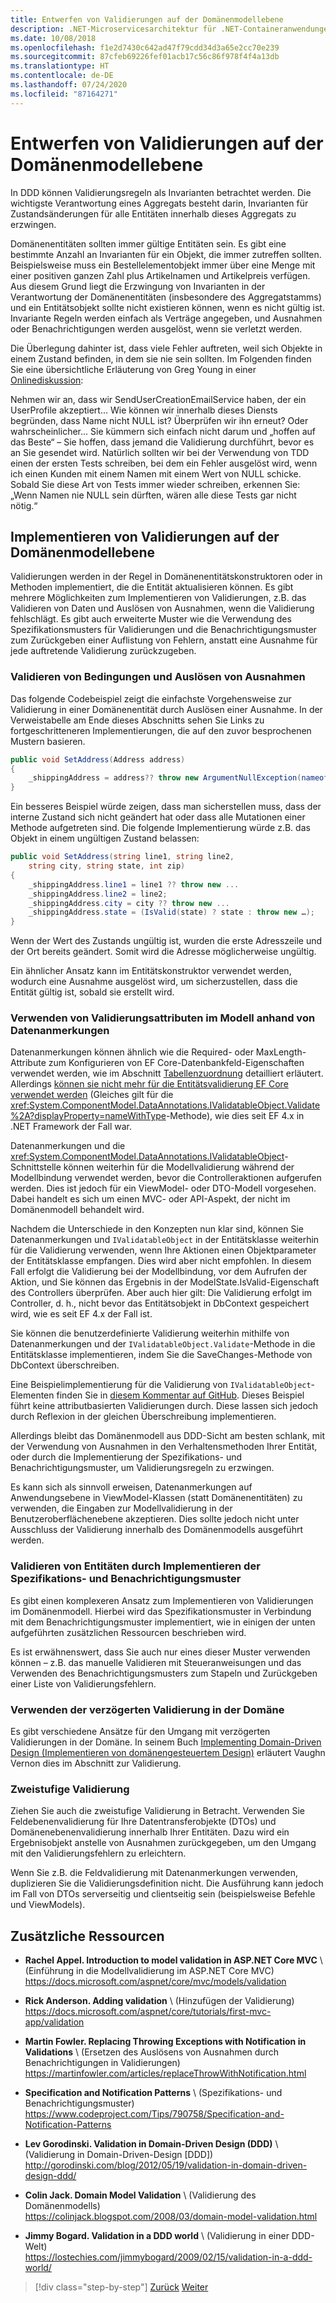 ```yaml
---
title: Entwerfen von Validierungen auf der Domänenmodellebene
description: .NET-Microservicesarchitektur für .NET-Containeranwendungen | Wichtige Konzepte für Validierungen von Domänenmodellen
ms.date: 10/08/2018
ms.openlocfilehash: f1e2d7430c642ad47f79cdd34d3a65e2cc70e239
ms.sourcegitcommit: 87cfeb69226fef01acb17c56c86f978f4f4a13db
ms.translationtype: HT
ms.contentlocale: de-DE
ms.lasthandoff: 07/24/2020
ms.locfileid: "87164271"
---
```

# <a name="design-validations-in-the-domain-model-layer"></a>Entwerfen von Validierungen auf der Domänenmodellebene

In DDD können Validierungsregeln als Invarianten betrachtet werden. Die wichtigste Verantwortung eines Aggregats besteht darin, Invarianten für Zustandsänderungen für alle Entitäten innerhalb dieses Aggregats zu erzwingen.

Domänenentitäten sollten immer gültige Entitäten sein. Es gibt eine bestimmte Anzahl an Invarianten für ein Objekt, die immer zutreffen sollten. Beispielsweise muss ein Bestellelementobjekt immer über eine Menge mit einer positiven ganzen Zahl plus Artikelnamen und Artikelpreis verfügen. Aus diesem Grund liegt die Erzwingung von Invarianten in der Verantwortung der Domänenentitäten (insbesondere des Aggregatstamms) und ein Entitätsobjekt sollte nicht existieren können, wenn es nicht gültig ist. Invariante Regeln werden einfach als Verträge angegeben, und Ausnahmen oder Benachrichtigungen werden ausgelöst, wenn sie verletzt werden.

Die Überlegung dahinter ist, dass viele Fehler auftreten, weil sich Objekte in einem Zustand befinden, in dem sie nie sein sollten. Im Folgenden finden Sie eine übersichtliche Erläuterung von Greg Young in einer [Onlinediskussion](http://codebetter.com/gregyoung/2009/05/22/always-valid/):

Nehmen wir an, dass wir SendUserCreationEmailService haben, der ein UserProfile akzeptiert... Wie können wir innerhalb dieses Diensts begründen, dass Name nicht NULL ist? Überprüfen wir ihn erneut? Oder wahrscheinlicher... Sie kümmern sich einfach nicht darum und „hoffen auf das Beste“ – Sie hoffen, dass jemand die Validierung durchführt, bevor es an Sie gesendet wird. Natürlich sollten wir bei der Verwendung von TDD einen der ersten Tests schreiben, bei dem ein Fehler ausgelöst wird, wenn ich einen Kunden mit einem Namen mit einem Wert von NULL schicke. Sobald Sie diese Art von Tests immer wieder schreiben, erkennen Sie: „Wenn Namen nie NULL sein dürften, wären alle diese Tests gar nicht nötig.“

## <a name="implement-validations-in-the-domain-model-layer"></a>Implementieren von Validierungen auf der Domänenmodellebene

Validierungen werden in der Regel in Domänenentitätskonstruktoren oder in Methoden implementiert, die die Entität aktualisieren können. Es gibt mehrere Möglichkeiten zum Implementieren von Validierungen, z.B. das Validieren von Daten und Auslösen von Ausnahmen, wenn die Validierung fehlschlägt. Es gibt auch erweiterte Muster wie die Verwendung des Spezifikationsmusters für Validierungen und die Benachrichtigungsmuster zum Zurückgeben einer Auflistung von Fehlern, anstatt eine Ausnahme für jede auftretende Validierung zurückzugeben.

### <a name="validate-conditions-and-throw-exceptions"></a>Validieren von Bedingungen und Auslösen von Ausnahmen

Das folgende Codebeispiel zeigt die einfachste Vorgehensweise zur Validierung in einer Domänenentität durch Auslösen einer Ausnahme. In der Verweistabelle am Ende dieses Abschnitts sehen Sie Links zu fortgeschritteneren Implementierungen, die auf den zuvor besprochenen Mustern basieren.

```csharp
public void SetAddress(Address address)
{
    _shippingAddress = address?? throw new ArgumentNullException(nameof(address));
}
```

Ein besseres Beispiel würde zeigen, dass man sicherstellen muss, dass der interne Zustand sich nicht geändert hat oder dass alle Mutationen einer Methode aufgetreten sind. Die folgende Implementierung würde z.B. das Objekt in einem ungültigen Zustand belassen:

```csharp
public void SetAddress(string line1, string line2,
    string city, string state, int zip)
{
    _shippingAddress.line1 = line1 ?? throw new ...
    _shippingAddress.line2 = line2;
    _shippingAddress.city = city ?? throw new ...
    _shippingAddress.state = (IsValid(state) ? state : throw new …);
}
```

Wenn der Wert des Zustands ungültig ist, wurden die erste Adresszeile und der Ort bereits geändert. Somit wird die Adresse möglicherweise ungültig.

Ein ähnlicher Ansatz kann im Entitätskonstruktor verwendet werden, wodurch eine Ausnahme ausgelöst wird, um sicherzustellen, dass die Entität gültig ist, sobald sie erstellt wird.

### <a name="use-validation-attributes-in-the-model-based-on-data-annotations"></a>Verwenden von Validierungsattributen im Modell anhand von Datenanmerkungen

Datenanmerkungen können ähnlich wie die Required- oder MaxLength-Attribute zum Konfigurieren von EF Core-Datenbankfeld-Eigenschaften verwendet werden, wie im Abschnitt [Tabellenzuordnung](infrastructure-persistence-layer-implementation-entity-framework-core.md#table-mapping) detailliert erläutert. Allerdings [können sie nicht mehr für die Entitätsvalidierung EF Core verwendet werden](https://github.com/dotnet/efcore/issues/3680) (Gleiches gilt für die <xref:System.ComponentModel.DataAnnotations.IValidatableObject.Validate%2A?displayProperty=nameWithType>-Methode), wie dies seit EF 4.x in .NET Framework der Fall war.

Datenanmerkungen und die <xref:System.ComponentModel.DataAnnotations.IValidatableObject>-Schnittstelle können weiterhin für die Modellvalidierung während der Modellbindung verwendet werden, bevor die Controlleraktionen aufgerufen werden. Dies ist jedoch für ein ViewModel- oder DTO-Modell vorgesehen. Dabei handelt es sich um einen MVC- oder API-Aspekt, der nicht im Domänenmodell behandelt wird.

Nachdem die Unterschiede in den Konzepten nun klar sind, können Sie Datenanmerkungen und `IValidatableObject` in der Entitätsklasse weiterhin für die Validierung verwenden, wenn Ihre Aktionen einen Objektparameter der Entitätsklasse empfangen. Dies wird aber nicht empfohlen. In diesem Fall erfolgt die Validierung bei der Modellbindung, vor dem Aufrufen der Aktion, und Sie können das Ergebnis in der ModelState.IsValid-Eigenschaft des Controllers überprüfen. Aber auch hier gilt: Die Validierung erfolgt im Controller, d. h., nicht bevor das Entitätsobjekt in DbContext gespeichert wird, wie es seit EF 4.x der Fall ist.

Sie können die benutzerdefinierte Validierung weiterhin mithilfe von Datenanmerkungen und der `IValidatableObject.Validate`-Methode in die Entitätsklasse implementieren, indem Sie die SaveChanges-Methode von DbContext überschreiben.

Eine Beispielimplementierung für die Validierung von `IValidatableObject`-Elementen finden Sie in [diesem Kommentar auf GitHub](https://github.com/dotnet/efcore/issues/3680#issuecomment-155502539). Dieses Beispiel führt keine attributbasierten Validierungen durch. Diese lassen sich jedoch durch Reflexion in der gleichen Überschreibung implementieren.

Allerdings bleibt das Domänenmodell aus DDD-Sicht am besten schlank, mit der Verwendung von Ausnahmen in den Verhaltensmethoden Ihrer Entität, oder durch die Implementierung der Spezifikations- und Benachrichtigungsmuster, um Validierungsregeln zu erzwingen.

Es kann sich als sinnvoll erweisen, Datenanmerkungen auf Anwendungsebene in ViewModel-Klassen (statt Domänenentitäten) zu verwenden, die Eingaben zur Modellvalidierung in der Benutzeroberflächenebene akzeptieren. Dies sollte jedoch nicht unter Ausschluss der Validierung innerhalb des Domänenmodells ausgeführt werden.

### <a name="validate-entities-by-implementing-the-specification-pattern-and-the-notification-pattern"></a>Validieren von Entitäten durch Implementieren der Spezifikations- und Benachrichtigungsmuster

Es gibt einen komplexeren Ansatz zum Implementieren von Validierungen im Domänenmodell. Hierbei wird das Spezifikationsmuster in Verbindung mit dem Benachrichtigungsmuster implementiert, wie in einigen der unten aufgeführten zusätzlichen Ressourcen beschrieben wird.

Es ist erwähnenswert, dass Sie auch nur eines dieser Muster verwenden können – z.B. das manuelle Validieren mit Steueranweisungen und das Verwenden des Benachrichtigungsmusters zum Stapeln und Zurückgeben einer Liste von Validierungsfehlern.

### <a name="use-deferred-validation-in-the-domain"></a>Verwenden der verzögerten Validierung in der Domäne

Es gibt verschiedene Ansätze für den Umgang mit verzögerten Validierungen in der Domäne. In seinem Buch [Implementing Domain-Driven Design (Implementieren von domänengesteuertem Design)](https://www.amazon.com/Implementing-Domain-Driven-Design-Vaughn-Vernon/dp/0321834577) erläutert Vaughn Vernon dies im Abschnitt zur Validierung.

### <a name="two-step-validation"></a>Zweistufige Validierung

Ziehen Sie auch die zweistufige Validierung in Betracht. Verwenden Sie Feldebenenvalidierung für Ihre Datentransferobjekte (DTOs) und Domänenebenenvalidierung innerhalb Ihrer Entitäten. Dazu wird ein Ergebnisobjekt anstelle von Ausnahmen zurückgegeben, um den Umgang mit den Validierungsfehlern zu erleichtern.

Wenn Sie z.B. die Feldvalidierung mit Datenanmerkungen verwenden, duplizieren Sie die Validierungsdefinition nicht. Die Ausführung kann jedoch im Fall von DTOs serverseitig und clientseitig sein (beispielsweise Befehle und ViewModels).

## <a name="additional-resources"></a>Zusätzliche Ressourcen

- **Rachel Appel. Introduction to model validation in ASP.NET Core MVC** \ (Einführung in die Modellvalidierung im ASP.NET Core MVC)\
  <https://docs.microsoft.com/aspnet/core/mvc/models/validation>

- **Rick Anderson. Adding validation** \ (Hinzufügen der Validierung)\
  <https://docs.microsoft.com/aspnet/core/tutorials/first-mvc-app/validation>

- **Martin Fowler. Replacing Throwing Exceptions with Notification in Validations** \ (Ersetzen des Auslösens von Ausnahmen durch Benachrichtigungen in Validierungen)\
  <https://martinfowler.com/articles/replaceThrowWithNotification.html>

- **Specification and Notification Patterns** \ (Spezifikations- und Benachrichtigungsmuster)\
  <https://www.codeproject.com/Tips/790758/Specification-and-Notification-Patterns>

- **Lev Gorodinski. Validation in Domain-Driven Design (DDD)**  \ (Validierung in Domain-Driven-Design [DDD])\
  <http://gorodinski.com/blog/2012/05/19/validation-in-domain-driven-design-ddd/>

- **Colin Jack. Domain Model Validation** \ (Validierung des Domänenmodells)\
  <https://colinjack.blogspot.com/2008/03/domain-model-validation.html>

- **Jimmy Bogard. Validation in a DDD world** \ (Validierung in einer DDD-Welt)\
  <https://lostechies.com/jimmybogard/2009/02/15/validation-in-a-ddd-world/>

> [!div class="step-by-step"]
> [Zurück](enumeration-classes-over-enum-types.md)
> [Weiter](client-side-validation.md)
